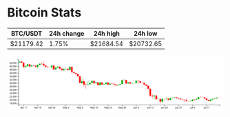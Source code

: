 # Bitcoin Stats

BTC/USDT|24h change|24h high|24h low|
|---|---|---|---|
|$21179.42|1.75%|$21684.54|$20732.65|

<img src="./chart.svg">
